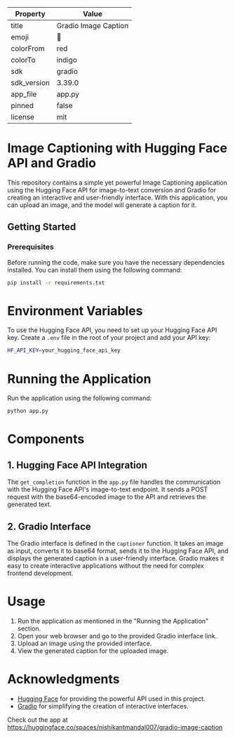 | Property         | Value               |
| -----------------| ---------------------|
| title            | Gradio Image Caption|
| emoji            | 🦀                  |
| colorFrom        | red                 |
| colorTo          | indigo              |
| sdk              | gradio              |
| sdk_version      | 3.39.0              |
| app_file         | app.py              |
| pinned           | false               |
| license          | mit                 |




# Image Captioning with Hugging Face API and Gradio

This repository contains a simple yet powerful Image Captioning application using the Hugging Face API for image-to-text conversion and Gradio for creating an interactive and user-friendly interface. With this application, you can upload an image, and the model will generate a caption for it.

## Getting Started

### Prerequisites

Before running the code, make sure you have the necessary dependencies installed. You can install them using the following command:

```bash
pip install -r requirements.txt
```
# Environment Variables

To use the Hugging Face API, you need to set up your Hugging Face API key. Create a `.env` file in the root of your project and add your API key:

```bash
HF_API_KEY=your_hugging_face_api_key
  ```
# Running the Application

Run the application using the following command:

```bash
python app.py
```
# Components

## 1. Hugging Face API Integration

The `get_completion` function in the `app.py` file handles the communication with the Hugging Face API's image-to-text endpoint. It sends a POST request with the base64-encoded image to the API and retrieves the generated text.

## 2. Gradio Interface

The Gradio interface is defined in the `captioner` function. It takes an image as input, converts it to base64 format, sends it to the Hugging Face API, and displays the generated caption in a user-friendly interface. Gradio makes it easy to create interactive applications without the need for complex frontend development.

# Usage

1. Run the application as mentioned in the "Running the Application" section.
2. Open your web browser and go to the provided Gradio interface link.
3. Upload an image using the provided interface.
4. View the generated caption for the uploaded image.

# Acknowledgments

- [Hugging Face](https://huggingface.co/) for providing the powerful API used in this project.
- [Gradio](https://www.gradio.app/) for simplifying the creation of interactive interfaces.


Check out the app at https://huggingface.co/spaces/nishikantmandal007/gradio-image-caption
